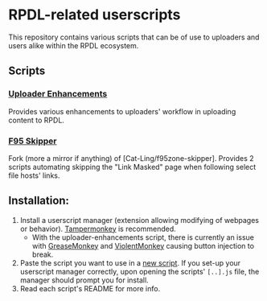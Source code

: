 # RPDL-related userscripts
This repository contains various scripts that can be of use to uploaders and users alike within the RPDL ecosystem.

## Scripts
### [Uploader Enhancements](https://github.com/rpdl-net/userscripts/tree/main/uploader-enhancements)
Provides various enhancements to uploaders' workflow in uploading content to RPDL.

### [F95 Skipper](https://github.com/rpdl-net/userscripts/tree/main/f95-skipper)
Fork (more a mirror if anything) of [Cat-Ling/f95zone-skipper]. Provides 2 scripts automating skipping the "Link Masked" page when following select file hosts' links.

## Installation:
1. Install a userscript manager (extension allowing modifying of webpages or behavior). [Tampermonkey](https://www.tampermonkey.net/index.php) is recommended.
    - With the uploader-enhancements script, there is currently an issue with [GreaseMonkey](https://addons.mozilla.org/en-US/firefox/addon/greasemonkey/) and [ViolentMonkey](https://violentmonkey.github.io/get-it/) causing button injection to break.
2. Paste the script you want to use in a [new script](https://www.tampermonkey.net/faq.php?locale=en#Q102). If you set-up your userscript manager correctly, upon opening the scripts' `[..].js` file, the manager should prompt you for install.
3. Read each script's README for more info.
